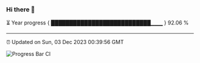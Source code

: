 ### Hi there 👋

⏳ Year progress { ███████████████████████████▁▁▁ } 92.06 %

---

⏰ Updated on Sun, 03 Dec 2023 00:39:56 GMT

![Progress Bar CI](https://github.com/Shyam-Makwana/GitHub-Actions-Demo/workflows/Progress%20Bar%20CI/badge.svg)
